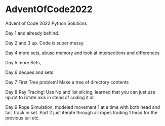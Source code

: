 # AdventOfCode2022
Advent of Code 2022 Python Solutions

Day 1 and already behind.

Day 2 and 3 up.  Code is super messy.

Day 4 more sets, abuse memory and look at intersections and differences

Day 5 more Sets,

Day 6 deques and sets

Day 7 First Tree problem!  Make a tree of directory contents

Day 8 Ray Tracing!  Use Np and list slicing, learned that you can just use np.rot to rotate axis in stead of coding it all

Day 9 Rope Simulation, modeled movement 1 at a time with both head and tail, track in set. Part 2 just iterate through all ropes trading 1 head for the previous tail etc.